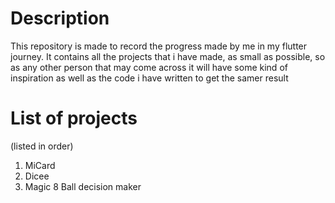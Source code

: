 # Description
This repository is made to record the progress made by me in my flutter journey. It contains all the projects that i have made, as small as possible, so as any other person that may come across it will have some kind of inspiration as well as the code i have written to get the samer result

# List of projects 
(listed in order)
1. MiCard
2. Dicee
3. Magic 8 Ball decision maker
